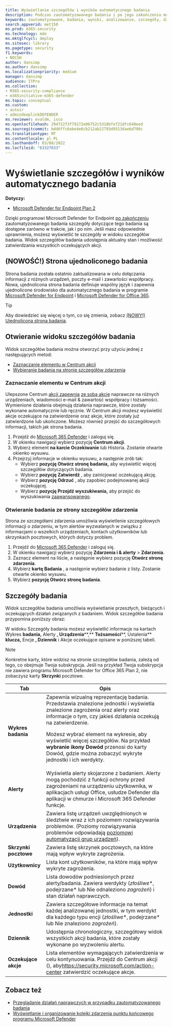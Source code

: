 ```yaml
---
title: Wyświetlanie szczegółów i wyników automatycznego badania
description: Podczas zautomatyzowanego badania i po jego zakończeniu można wyświetlać wyniki i kluczowe wyniki
keywords: zautomatyzowane, badania, wyniki, analizowanie, szczegóły, działania naprawcze, autoair
search.appverid: met150
ms.prod: m365-security
ms.technology: mde
ms.mktglfcycl: deploy
ms.sitesec: library
ms.pagetype: security
f1.keywords:
- NOCSH
author: dansimp
ms.author: dansimp
ms.localizationpriority: medium
manager: dansimp
audience: ITPro
ms.collection:
- M365-security-compliance
- m365initiative-m365-defender
ms.topic: conceptual
ms.custom:
- autoir
- admindeeplinkDEFENDER
ms.reviewer: evaldm, isco
ms.openlocfilehash: 294722f3f79172e06752c5318bfef21dfc640eed
ms.sourcegitcommit: bdd6ffc6ebe4e6cb212ab22793d9513dae6d798c
ms.translationtype: MT
ms.contentlocale: pl-PL
ms.lasthandoff: 03/08/2022
ms.locfileid: "63327633"
---
```

# <a name="view-the-details-and-results-of-an-automated-investigation"></a>Wyświetlanie szczegółów i wyników automatycznego badania

**Dotyczy:**
- [Microsoft Defender for Endpoint Plan 2](https://go.microsoft.com/fwlink/p/?linkid=2154037)

Dzięki programowi Microsoft Defender for Endpoint [po zakończeniu](automated-investigations.md) zautomatyzowanego badania szczegóły dotyczące tego badania są dostępne zarówno w trakcie, jak i po nim. Jeśli masz odpowiednie uprawnienia, możesz wyświetlić te szczegóły w widoku szczegółów badania. Widok szczegółów badania udostępnia aktualny stan i możliwość zatwierdzania wszystkich oczekujących akcji.

## <a name="new-unified-investigation-page"></a>(NOWOŚĆ!) Strona ujednoliconego badania

Strona badania została ostatnio zaktualizowana w celu dołączania informacji z różnych urządzeń, poczty e-mail i zawartości współpracy. Nowa, ujednolicona strona badania definiuje wspólny język i zapewnia ujednolicone środowisko dla automatycznego badania w programie [Microsoft Defender for Endpoint](microsoft-defender-endpoint.md) i [Microsoft Defender for Office 365](/microsoft-365/security/office-365-security/office-365-atp).

> [!TIP]
> Aby dowiedzieć się więcej o tym, co się zmienia, zobacz [(NOWY!) Ujednolicona strona badania](/microsoft-365/security/mtp/mtp-autoir-results).

## <a name="open-the-investigation-details-view"></a>Otwieranie widoku szczegółów badania

Widok szczegółów badania można otworzyć przy użyciu jednej z następujących metod:

- [Zaznaczanie elementu w Centrum akcji](#select-an-item-in-the-action-center)
- [Wybieranie badania na stronie szczegółów zdarzenia](#open-an-investigation-from-an-incident-details-page)

### <a name="select-an-item-in-the-action-center"></a>Zaznaczanie elementu w Centrum akcji

Ulepszone Centrum [akcji zapewnia](auto-investigation-action-center.md) [ze sobą akcje](manage-auto-investigation.md#remediation-actions) naprawcze na różnych urządzeniach, wiadomości e-mail & zawartość współpracy i tożsamości. Wymienione działania obejmują działania naprawcze, które zostały wykonane automatycznie lub ręcznie. W Centrum akcji możesz wyświetlić akcje oczekujące na zatwierdzenie oraz akcje, które zostały już zatwierdzone lub ukończone. Możesz również przejść do szczegółowych informacji, takich jak strona badania.

1. Przejdź do <a href="https://go.microsoft.com/fwlink/p/?linkid=2077139" target="_blank">Microsoft 365 Defender</a> i zaloguj się.
2. W okienku nawigacji wybierz pozycję **Centrum akcji**.
3. Wybierz element **na karcie Oczekiwanie** lub Historia. Zostanie otwarte okienko wysuwu.
4. Przejrzyj informacje w okienku wysuwu, a następnie zrób tak:
   - Wybierz **pozycję Otwórz stronę badania,** aby wyświetlić więcej szczegółów dotyczących badania.
   - Wybierz **pozycję Zatwierdź** , aby zainicjować oczekującą akcję.
   - Wybierz **pozycję Odrzuć** , aby zapobiec podejmowanej akcji oczekującej.
   - Wybierz **pozycję Przejdź wyszukiwania,** aby przejść do wyszukiwania [zaawansowanego](advanced-hunting-overview.md).

### <a name="open-an-investigation-from-an-incident-details-page"></a>Otwieranie badania ze strony szczegółów zdarzenia

Strona ze szczegółami zdarzenia umożliwia wyświetlenie szczegółowych informacji o zdarzeniu, w tym alertów wyzwalanych w związku z informacjami o wszelkich urządzeniach, kontach użytkowników lub skrzynkach pocztowych, których dotyczy problem.

1. Przejdź do <a href="https://go.microsoft.com/fwlink/p/?linkid=2077139" target="_blank">Microsoft 365 Defender</a> i zaloguj się.
2. W okienku nawigacji wybierz pozycję **Zdarzenia i & alerty** \> **Zdarzenia**.
3. Zaznacz element na liście, a następnie wybierz pozycję **Otwórz stronę zdarzenia**.
4. Wybierz **kartę Badania** , a następnie wybierz badanie z listy. Zostanie otwarte okienko wysuwu.
5. Wybierz **pozycję Otwórz stronę badania**.

## <a name="investigation-details"></a>Szczegóły badania

Widok szczegółów badania umożliwia wyświetlanie przeszłych, bieżących i oczekujących działań związanych z badaniem. Widok szczegółów badania przypomina poniższy obraz:

W widoku Szczegóły badania możesz wyświetlić informacje  na kartach Wykres **badania,** Alerty **, Urządzenia****,** **Tożsamości****, Ustalenia** **klucza,** Encje **, Dziennik** i Akcje oczekujące opisane w poniższej tabeli.

> [!NOTE]
> Konkretne karty, które widzisz na stronie szczegółów badania, zależą od tego, co obejmuje Twoja subskrypcja. Jeśli na przykład Twoja subskrypcja nie zawiera programu Microsoft Defender for Office 365 Plan 2, nie zobaczysz karty **Skrzynki** pocztowe.

|Tab|Opis|
|---|---|
|**Wykres badania**|Zapewnia wizualną reprezentację badania. Przedstawia znalezione jednostki i wyświetla znalezione zagrożenia oraz alerty oraz informacje o tym, czy jakieś działania oczekują na zatwierdzenie. <p> Możesz wybrać element na wykresie, aby wyświetlić więcej szczegółów. Na przykład **wybranie ikony Dowód** przenosi do karty Dowód, gdzie  można zobaczyć wykryte jednostki i ich werdykty.|
|**Alerty**|Wyświetla alerty skojarzone z badaniem. Alerty mogą pochodzić z funkcji ochrony przed zagrożeniami na urządzeniu użytkownika, w aplikacjach usługi Office, usłudze Defender dla aplikacji w chmurze i Microsoft 365 Defender funkcje.|
|**Urządzenia**|Zawiera listę urządzeń uwzględnionych w śledztwie wraz z ich poziomem rozwiązywania problemów. (Poziomy rozwiązywania problemów odpowiadają [poziomowi automatyzacji grup urządzeń](automation-levels.md)).|
|**Skrzynki pocztowe**|Zawiera listę skrzynek pocztowych, na które mają wpływ wykryte zagrożenia.|
|**Użytkownicy**|Lista kont użytkowników, na które mają wpływ wykryte zagrożenia.|
|**Dowód**|Lista dowodów podniesionych przez alerty/badania. Zawiera werdykty (*złośliwe**, podejrzane* lub Nie odnaleziono *zagrożeń*) i stan działań naprawczych.|
|**Jednostki**|Zawiera szczegółowe informacje na temat każdej analizowanej jednostki, w tym werdykt dla każdego typu encji (*złośliwe**, podejrzane* lub Nie znaleziono *zagrożeń*).|
|**Dziennik**|Udostępnia chronologiczny, szczegółowy widok wszystkich akcji badania, które zostały wykonane po wyzwoleniu alertu.|
|**Oczekujące akcje**|Lista elementów wymagających zatwierdzenia w celu kontynuowania. Przejdź do Centrum akcji (), aby<https://security.microsoft.com/action-center> zatwierdzić oczekujące akcje.|

## <a name="see-also"></a>Zobacz też

- [Przeglądanie działań naprawczych w przypadku zautomatyzowanego badania](manage-auto-investigation.md)
- [Wyświetlanie i organizowanie kolejki zdarzenia punktu końcowego programu Microsoft Defender](view-incidents-queue.md)
